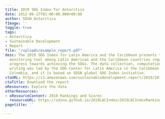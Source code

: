 ```yaml
---
title: 2019 SDG Index for Antarctica
date: 2012-06-17T01:00:00.000+00:00
author: SDSN Antarctica
fImage: ''
toggle: true
tags:
- Antarctica
- Sustainable Development
- Report
file: "/uploads/example_report.pdf"
desc: The 2019 SDG Index for Latin America and the Caribbean presents the first comparable
  monitoring tool among Latin American and the Caribbean countries regarding their
  progress towards achieving the SDGs. The data collection, computation and report
  writing was led by the SDG Center for Latin America in the Caribbean (CODS) in Bogotá,
  Colombia, and it is based on SDSN global SDG Index initiative.
ctaURL: https://s3.amazonaws.com/sustainabledevelopment.report/2019/2019_lac_sdg_index.pdf
ctaTitle: Download the report
oResources: Explore the data
otherResources:
- oResourceContent: 2019 Rankings and Scores
  resourceURL: https://sdsna.github.io/2019LACIndex/2019LACIndexRankings.pdf
pagetitle: ''

---
```


